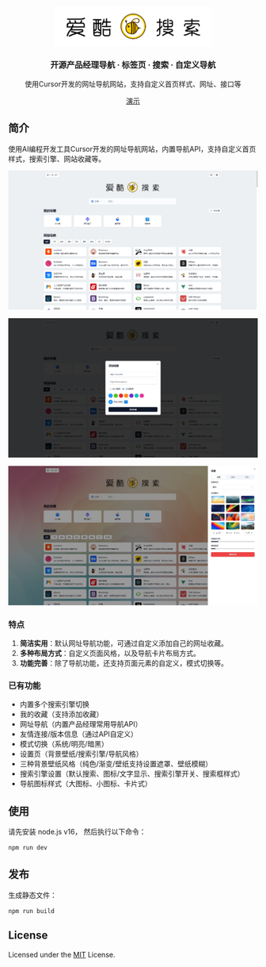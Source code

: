 <p align="center">
  <a href="http://www.icoolgo.com" target="_blank">
    <img src="public/icon/logo.svg" width="318px" alt="爱酷搜索" />
  </a>
</p>

<h3 align="center">开源产品经理导航 · 标签页 · 搜索 · 自定义导航 </h3>
<p align="center">使用Cursor开发的网址导航网站，支持自定义首页样式、网址、接口等</p>

<p align="center"><a href="https://www.icoolgo.com/" target="_blank">演示</a></p>

## 简介

使用AI编程开发工具Cursor开发的网址导航网站，内置导航API，支持自定义首页样式，搜索引擎、网站收藏等。

<p align="center">
  <a href="" >
    <img src="public/screenshot_1.png" alt="演示" />
  </a>
</p>

<p align="center">
  <a href="" >
    <img src="public/screenshot_2.png" alt="演示" />
  </a>
</p>

<p align="center">
  <a href="" >
    <img src="public/screenshot_3.png" alt="演示" />
  </a>
</p>

### 特点

1. **简洁实用**：默认网址导航功能，可通过自定义添加自己的网址收藏。
2. **多种布局方式**：自定义页面风格，以及导航卡片布局方式。
3. **功能完善**：除了导航功能，还支持页面元素的自定义，模式切换等。

### 已有功能

- 内置多个搜索引擎切换
- 我的收藏（支持添加收藏）
- 网址导航（内置产品经理常用导航API）
- 友情连接/版本信息（通过API自定义）
- 模式切换（系统/明亮/暗黑）
- 设置页（背景壁纸/搜索引擎/导航风格）
- 三种背景壁纸风格（纯色/渐变/壁纸支持设置遮罩、壁纸模糊）
- 搜索引擎设置（默认搜索、图标/文字显示、搜索引擎开关、搜索框样式）
- 导航图标样式（大图标、小图标、卡片式）

## 使用

请先安装 node.js v16， 然后执行以下命令：

```bash
npm run dev
```

## 发布

生成静态文件：

```
npm run build
```

## License

Licensed under the [MIT](./LICENSE) License.